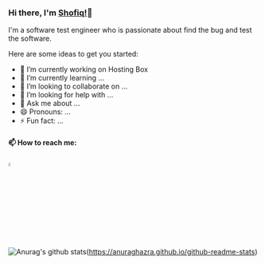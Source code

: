 ### Hi there, I'm [Shofiq!](https://github.com/shofiqtest/shofiq.github-oi)👋

I'm a software test engineer who is passionate about find the bug and test the software.

Here are some ideas to get you started:

- 🔭 I’m currently working on Hosting Box
- 🌱 I’m currently learning ...
- 👯 I’m looking to collaborate on ...
- 🤔 I’m looking for help with ...
- 💬 Ask me about ...
- 😄 Pronouns: ...
- ⚡ Fun fact: ...

#### 📫 How to reach me:   
  [<img src="https://img.icons8.com/color/48/000000/linkedin.png" width="4%"/>](https://www.linkedin.com/in/mdshofiqul/)
  <a href="mailto:shofiqtest@gmail.com"> <img src="https://img.icons8.com/fluent/48/000000/gmail.png" width="4"/> </a>
  
![Anurag's github stats](https://github-readme-stats.vercel.app/api?username=shofiqtest)(https://anuraghazra.github.io/github-readme-stats)

